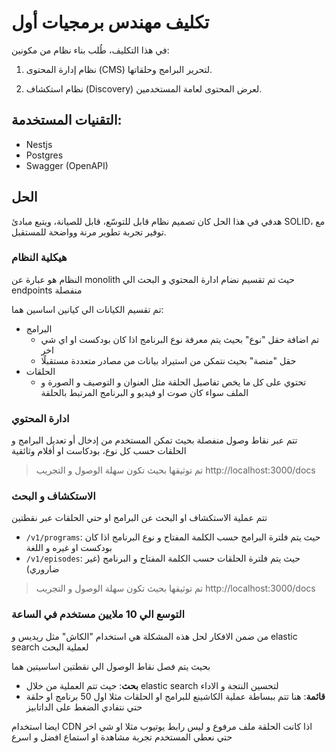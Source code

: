 # تكليف مهندس برمجيات أول

في هذا التكليف، طُلب بناء نظام من مكونين:

1. نظام إدارة المحتوى (CMS) لتحرير البرامج وحلقاتها.

2. نظام استكشاف (Discovery) لعرض المحتوى لعامة المستخدمين.

## التقنيات المستخدمة:

- Nestjs
- Postgres
- Swagger (OpenAPI)

## الحل

هدفي في هذا الحل كان تصميم نظام قابل للتوسّع، قابل للصيانة، ويتبع مبادئ SOLID، مع توفير تجربة تطوير مرنة وواضحة للمستقبل.

### هيكلية النظام

النظام هو عبارة عن monolith حيث تم تقسيم نضام ادارة المحتوي و البحث الي endpoints منفصلة

تم تقسيم الكيانات الي كيانين اساسين هما:

- البرامج
  - تم اضافة حقل "نوع" بحيث يتم معرفة نوع البرنامج اذا كان بودكست او اي شي اخر
  - حقل "منصة" بحيث نتمكن من استيراد بيانات من مصادر متعددة مستقبلًا
- الحلقات
  - تحتوي على كل ما يخص تفاصيل الحلقة مثل العنوان و التوصيف و الصورة و الملف سواء كان صوت او فيديو و البرنامج المرتبط بالحلقة

### ادارة المحتوي

تتم عبر نقاط وصول منفصلة بحيث تمكن المستخدم من إدخال أو تعديل البرامج و الحلقات حسب كل نوع، بودكاست او أفلام وثائقية

> تم توثيقها بحيث تكون سهلة الوصول و التجريب
> http://localhost:3000/docs

### الاستكشاف و البحث

تتم عملية الاستكشاف او البحث عن البرامج او حتي الحلقات عبر نقطتين

- `/v1/programs`: حيث يتم فلترة البرامج حسب الكلمة المفتاح و نوع البرنامج اذا كان بودكست او غيره و اللغة
- `/v1/episodes`: حيث يتم فلترة الحلقات حسب الكلمة المفتاح و البرنامج (غير ضاروري)

> تم توثيقها بحيث تكون سهلة الوصول و التجريب
> http://localhost:3000/docs

### التوسع الي 10 ملايين مستخدم في الساعة
من ضمن الافكار لحل هذه المشكلة هي استخدام "الكاش" مثل ريديس
و elastic search لعملية البحث

بحيث يتم فصل نقاط الوصول الي نقطتين اساسيتين هما
* **بحث**:
حيث تتم العملية من خلال elastic search لتحسين النتجة و الاداء
* **قائمة**:
هنا تتم ببساطة عملية الكاشينع للبرامج او الحلقات مثلا اول 50 برنامج او حلقة حتي نتفادي الضغط على الداتابيز

ايضا استخدام CDN اذا كانت الحلقة ملف مرفوع و ليس رابط يوتيوب مثلا او شي اخر حتي نعطي المستخدم تجربة مشاهدة او استماع افضل و اسرع